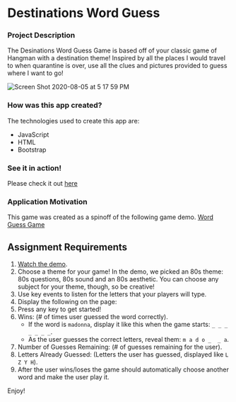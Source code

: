 # Destinations Word Guess

### Project Description
The Desinations Word Guess Game is based off of your classic game of Hangman with a destination theme! Inspired by all the places I would travel to when quarantine is over, use all the clues and pictures provided to guess where I want to go!

![Screen Shot 2020-08-05 at 5 17 59 PM](https://user-images.githubusercontent.com/61812035/89476481-a2a73500-d73f-11ea-9dd2-4de8cc36dd0d.png)

### How was this app created?
The technologies used to create this app are:
- JavaScript
- HTML
- Bootstrap

### See it in action!
Please check it out [here](https://ypangilinan.github.io/Word-Guess-Game/)

### Application Motivation
This game was created as a spinoff of the following game demo. [Word Guess Game](https://www.youtube.com/watch?v=W-IJcC4tYFI&feature=youtu.be)

## Assignment Requirements
1. [Watch the demo](https://youtu.be/W-IJcC4tYFI).
2. Choose a theme for your game! In the demo, we picked an 80s theme: 80s questions, 80s sound and an 80s aesthetic. You can choose any subject for your theme, though, so be creative!
3. Use key events to listen for the letters that your players will type.
4. Display the following on the page:
5. Press any key to get started!
6. Wins: (# of times user guessed the word correctly).
   * If the word is `madonna`, display it like this when the game starts: `_ _ _ _ _ _ _`.
   * As the user guesses the correct letters, reveal them: `m a d o _  _ a`.
7. Number of Guesses Remaining: (# of guesses remaining for the user).
8. Letters Already Guessed: (Letters the user has guessed, displayed like `L Z Y H`).
9. After the user wins/loses the game should automatically choose another word and make the user play it.


Enjoy!
